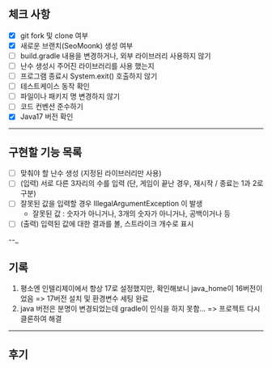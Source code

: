## 체크 사항
- [x] git fork 및 clone 여부
- [x] 새로운 브랜치(SeoMoonk) 생성 여부
- [ ] build.gradle 내용을 변경하거나, 외부 라이브러리 사용하지 않기
- [ ] 난수 생성시 주어진 라이브러리를 사용 했는지
- [ ] 프로그램 종료시 System.exit() 호출하지 않기
- [ ] 테스트케이스 동작 확인
- [ ] 파일이나 패키지 명 변경하지 않기
- [ ] 코드 컨벤션 준수하기
- [x] Java17 버전 확인

---
## 구현할 기능 목록
- [ ] 맞춰야 할 난수 생성 (지정된 라이브러리만 사용)
- [ ] (입력) 서로 다른 3자리의 수를 입력 (단, 게임이 끝난 경우, 재시작 / 종료는 1과 2로 구분)
- [ ] 잘못된 값을 입력할 경우 IllegalArgumentException 이 발생
  - 잘못된 값 : 숫자가 아니거나, 3개의 숫자가 아니거나, 공백이거나 등
- [ ] (출력) 입력된 값에 대한 결과를 볼, 스트라이크 개수로 표시

--_
## 기록
1. 평소엔 인텔리제이에서 항상 17로 설정했지만, 확인해보니 java_home이 16버전이었음 => 17버전 설치 및 환경변수 세팅 완료
2. java 버전은 분명이 변경되었는데 gradle이 인식을 하지 못함... => 프로젝트 다시 클론하여 해결

---
## 후기